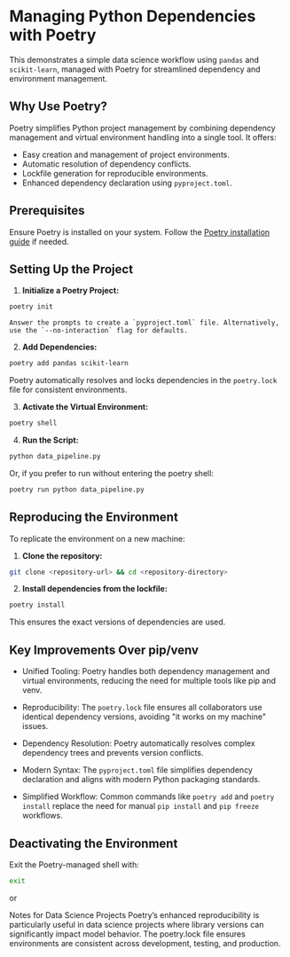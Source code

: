 
# Managing Python Dependencies with Poetry

This demonstrates a simple data science workflow using `pandas` and `scikit-learn`, managed with Poetry for streamlined dependency and environment management.

## Why Use Poetry?

Poetry simplifies Python project management by combining dependency management and virtual environment handling into a single tool. It offers:

- Easy creation and management of project environments.
- Automatic resolution of dependency conflicts.
- Lockfile generation for reproducible environments.
- Enhanced dependency declaration using `pyproject.toml`.

## Prerequisites

Ensure Poetry is installed on your system. Follow the [Poetry installation guide](https://python-poetry.org/docs/#installation) if needed.

## Setting Up the Project

1. **Initialize a Poetry Project:**

```bash
poetry init
```

    Answer the prompts to create a `pyproject.toml` file. Alternatively, use the `--no-interaction` flag for defaults.

2. **Add Dependencies:**

```bash
poetry add pandas scikit-learn
```

Poetry automatically resolves and locks dependencies in the `poetry.lock` file for consistent environments.

3. **Activate the Virtual Environment:**

```bash
poetry shell
```

4. **Run the Script:**

```bash
python data_pipeline.py
```

Or, if you prefer to run  without entering the poetry shell:

```bash
poetry run python data_pipeline.py
```

## Reproducing the Environment

To replicate the environment on a new machine:

1. **Clone the repository:**

```bash
git clone <repository-url> && cd <repository-directory>
```

2. **Install dependencies from the lockfile:**

```bash
poetry install
```

This ensures the exact versions of dependencies are used.

## Key Improvements Over pip/venv

- Unified Tooling: Poetry handles both dependency management and virtual environments, reducing the need for multiple tools like pip and venv.

- Reproducibility: The `poetry.lock` file ensures all collaborators use identical dependency versions, avoiding "it works on my machine" issues.

- Dependency Resolution: Poetry automatically resolves complex dependency trees and prevents version conflicts.

- Modern Syntax: The `pyproject.toml` file simplifies dependency declaration and aligns with modern Python packaging standards.

- Simplified Workflow: Common commands like `poetry add` and `poetry install` replace the need for manual `pip install` and `pip freeze` workflows.

## Deactivating the Environment

Exit the Poetry-managed shell with:
```bash
exit
```
or 

Notes for Data Science Projects
Poetry’s enhanced reproducibility is particularly useful in data science projects where library versions can significantly impact model behavior.
The poetry.lock file ensures environments are consistent across development, testing, and production.